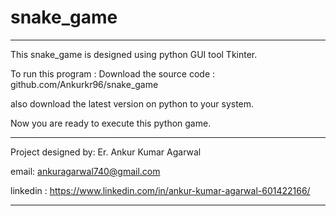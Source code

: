 # snake_game
------------------------------
This snake_game is designed using python GUI tool Tkinter.

To run this program :
  Download the source code : github.com/Ankurkr96/snake_game
  
  also download the latest version on python to your system.
  
  Now you are ready to execute this python game.

**************************

Project designed by: Er. Ankur Kumar Agarwal

email: ankuragarwal740@gmail.com

linkedin : https://www.linkedin.com/in/ankur-kumar-agarwal-601422166/

**************************
